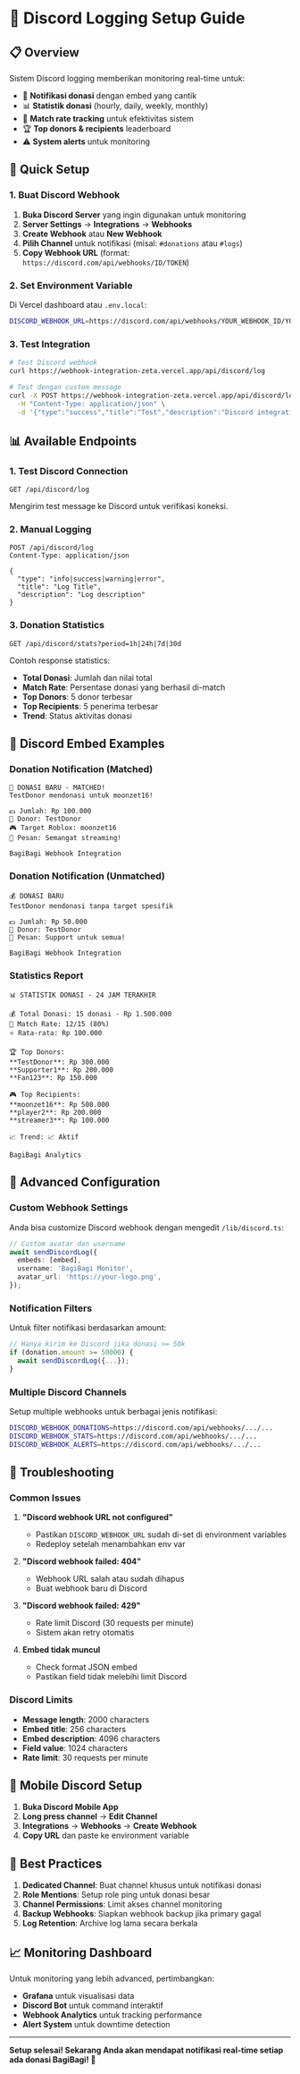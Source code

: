 # 🔔 Discord Logging Setup Guide

## 📋 Overview

Sistem Discord logging memberikan monitoring real-time untuk:
- 🎉 **Notifikasi donasi** dengan embed yang cantik
- 📊 **Statistik donasi** (hourly, daily, weekly, monthly)
- 🎯 **Match rate tracking** untuk efektivitas sistem
- 🏆 **Top donors & recipients** leaderboard
- ⚠️ **System alerts** untuk monitoring

## 🚀 Quick Setup

### 1. Buat Discord Webhook

1. **Buka Discord Server** yang ingin digunakan untuk monitoring
2. **Server Settings** → **Integrations** → **Webhooks**
3. **Create Webhook** atau **New Webhook**
4. **Pilih Channel** untuk notifikasi (misal: `#donations` atau `#logs`)
5. **Copy Webhook URL** (format: `https://discord.com/api/webhooks/ID/TOKEN`)

### 2. Set Environment Variable

Di Vercel dashboard atau `.env.local`:

```bash
DISCORD_WEBHOOK_URL=https://discord.com/api/webhooks/YOUR_WEBHOOK_ID/YOUR_WEBHOOK_TOKEN
```

### 3. Test Integration

```bash
# Test Discord webhook
curl https://webhook-integration-zeta.vercel.app/api/discord/log

# Test dengan custom message
curl -X POST https://webhook-integration-zeta.vercel.app/api/discord/log \
  -H "Content-Type: application/json" \
  -d '{"type":"success","title":"Test","description":"Discord integration working!"}'
```

## 📊 Available Endpoints

### 1. Test Discord Connection
```
GET /api/discord/log
```
Mengirim test message ke Discord untuk verifikasi koneksi.

### 2. Manual Logging
```
POST /api/discord/log
Content-Type: application/json

{
  "type": "info|success|warning|error",
  "title": "Log Title",
  "description": "Log description"
}
```

### 3. Donation Statistics
```
GET /api/discord/stats?period=1h|24h|7d|30d
```

Contoh response statistics:
- **Total Donasi**: Jumlah dan nilai total
- **Match Rate**: Persentase donasi yang berhasil di-match
- **Top Donors**: 5 donor terbesar
- **Top Recipients**: 5 penerima terbesar
- **Trend**: Status aktivitas donasi

## 🎨 Discord Embed Examples

### Donation Notification (Matched)
```
🎉 DONASI BARU - MATCHED!
TestDonor mendonasi untuk moonzet16!

💵 Jumlah: Rp 100.000
👤 Donor: TestDonor  
🎮 Target Roblox: moonzet16
💬 Pesan: Semangat streaming!

BagiBagi Webhook Integration
```

### Donation Notification (Unmatched)
```
💰 DONASI BARU
TestDonor mendonasi tanpa target spesifik

💵 Jumlah: Rp 50.000
👤 Donor: TestDonor
💬 Pesan: Support untuk semua!

BagiBagi Webhook Integration
```

### Statistics Report
```
📊 STATISTIK DONASI - 24 JAM TERAKHIR

💰 Total Donasi: 15 donasi - Rp 1.500.000
🎯 Match Rate: 12/15 (80%)
⭐ Rata-rata: Rp 100.000

🏆 Top Donors:
**TestDonor**: Rp 300.000
**Supporter1**: Rp 200.000
**Fan123**: Rp 150.000

🎮 Top Recipients:
**moonzet16**: Rp 500.000
**player2**: Rp 200.000
**streamer3**: Rp 100.000

📈 Trend: 📈 Aktif

BagiBagi Analytics
```

## 🔧 Advanced Configuration

### Custom Webhook Settings

Anda bisa customize Discord webhook dengan mengedit `/lib/discord.ts`:

```typescript
// Custom avatar dan username
await sendDiscordLog({
  embeds: [embed],
  username: 'BagiBagi Monitor',
  avatar_url: 'https://your-logo.png',
});
```

### Notification Filters

Untuk filter notifikasi berdasarkan amount:

```typescript
// Hanya kirim ke Discord jika donasi >= 50k
if (donation.amount >= 50000) {
  await sendDiscordLog({...});
}
```

### Multiple Discord Channels

Setup multiple webhooks untuk berbagai jenis notifikasi:

```bash
DISCORD_WEBHOOK_DONATIONS=https://discord.com/api/webhooks/.../...
DISCORD_WEBHOOK_STATS=https://discord.com/api/webhooks/.../...
DISCORD_WEBHOOK_ALERTS=https://discord.com/api/webhooks/.../...
```

## 🚨 Troubleshooting

### Common Issues

1. **"Discord webhook URL not configured"**
   - Pastikan `DISCORD_WEBHOOK_URL` sudah di-set di environment variables
   - Redeploy setelah menambahkan env var

2. **"Discord webhook failed: 404"**
   - Webhook URL salah atau sudah dihapus
   - Buat webhook baru di Discord

3. **"Discord webhook failed: 429"**
   - Rate limit Discord (30 requests per minute)
   - Sistem akan retry otomatis

4. **Embed tidak muncul**
   - Check format JSON embed
   - Pastikan field tidak melebihi limit Discord

### Discord Limits

- **Message length**: 2000 characters
- **Embed title**: 256 characters  
- **Embed description**: 4096 characters
- **Field value**: 1024 characters
- **Rate limit**: 30 requests per minute

## 📱 Mobile Discord Setup

1. **Buka Discord Mobile App**
2. **Long press channel** → **Edit Channel**
3. **Integrations** → **Webhooks** → **Create Webhook**
4. **Copy URL** dan paste ke environment variable

## 🎯 Best Practices

1. **Dedicated Channel**: Buat channel khusus untuk notifikasi donasi
2. **Role Mentions**: Setup role ping untuk donasi besar
3. **Channel Permissions**: Limit akses channel monitoring
4. **Backup Webhooks**: Siapkan webhook backup jika primary gagal
5. **Log Retention**: Archive log lama secara berkala

## 📈 Monitoring Dashboard

Untuk monitoring yang lebih advanced, pertimbangkan:
- **Grafana** untuk visualisasi data
- **Discord Bot** untuk command interaktif  
- **Webhook Analytics** untuk tracking performance
- **Alert System** untuk downtime detection

---

**Setup selesai! Sekarang Anda akan mendapat notifikasi real-time setiap ada donasi BagiBagi! 🎉**
